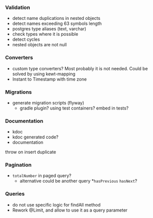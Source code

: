 ### Validation
* detect name duplications in nested objects
* detect names exceeding 63 symbols length 
* postgres type aliases (text, varchar)
* check types where it is possible
* detect cycles
* nested objects are not null

### Converters
* custom type converters? Most probably it is not needed. Could be solved by using kewt-mapping
* Instant to Timestamp with time zone

### Migrations
* generate migration scripts (flyway)
  * gradle plugin? using test containers? embed in tests?

### Documentation
* kdoc 
* kdoc generated code?
* documentation

throw on insert duplicate
### Pagination
* `totalNumber` in paged query?
  * alternative could be another query
*`hasPrevious` `hasNext`?

### Queries
* do not use specific logic for findAll method
* Rework @Limit, and allow to use it as a query parameter